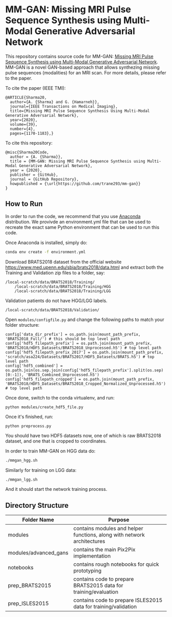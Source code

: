 # MM-GAN: Missing MRI Pulse Sequence Synthesis using Multi-Modal Generative Adversarial Network 

This repository contains source code for MM-GAN: [Missing MRI Pulse Sequence Synthesis using Multi-Modal Generative Adversarial Network](https://ieeexplore.ieee.org/document/8859286). MM-GAN is a novel GAN-based approach that allows synthezing missing pulse sequences (modalities) for an MRI scan. For more details, please refer to the paper. 

To cite the paper (IEEE TMI):
```
@ARTICLE{Sharma20,
  author={A. {Sharma} and G. {Hamarneh}},
  journal={IEEE Transactions on Medical Imaging}, 
  title={Missing MRI Pulse Sequence Synthesis Using Multi-Modal Generative Adversarial Network}, 
  year={2020},
  volume={39},
  number={4},
  pages={1170-1183},}
```

To cite this repository:
```
@misc{Sharma20Code,
  author = {A. {Sharma}},
  title = {MM-GAN: Missing MRI Pulse Sequence Synthesis using Multi-Modal Generative Adversarial Network},
  year = {2020},
  publisher = {GitHub},
  journal = {GitHub Repository},
  howpublished = {\url{https://github.com/trane293/mm-gan}}
}
```

## How to Run
In order to run the code, we recommend that you use [Anaconda](https://docs.anaconda.com/anaconda/install/) distribution. We provivde an environment.yml file that can be used to recreate the exact same Python environment that can be used to run this code.

Once Anaconda is installed, simply do:
```sh
conda env create -f environment.yml
```

Download BRATS2018 dataset from the official website https://www.med.upenn.edu/sbia/brats2018/data.html and extract both the Training and Validation zip files to a folder, say:

```
/local-scratch/data/BRATS2018/Training/
    /local-scratch/data/BRATS2018/Training/HGG
    /local-scratch/data/BRATS2018/Training/LGG
```
Validation patients do not have HGG/LGG labels. 
```
/local-scratch/data/BRATS2018/Validation/
```

Open `modules/configfile.py` and change the following paths to match your folder structure:

```
config['data_dir_prefix'] = os.path.join(mount_path_prefix, 'BRATS2018_Full/') # this should be top level path
config['hdf5_filepath_prefix'] = os.path.join(mount_path_prefix, 'BRATS2018/HDF5_Datasets/BRATS2018_Unprocessed.h5') # top level path
config['hdf5_filepath_prefix_2017'] = os.path.join(mount_path_prefix, 'scratch/asa224/Datasets/BRATS2017/HDF5_Datasets/BRATS.h5') # top level path
config['hdf5_combined'] = os.path.join(os.sep.join(config['hdf5_filepath_prefix'].split(os.sep)[0:-1]), 'BRATS_Combined_Unprocessed.h5')
config['hdf5_filepath_cropped'] = os.path.join(mount_path_prefix, 'BRATS2018/HDF5_Datasets/BRATS2018_Cropped_Normalized_Unprocessed.h5') # top level path
```

Once done, switch to the conda virtualenv, and run:

`python modules/create_hdf5_file.py`

Once it's finished, run:

`python preprocess.py`

You should have two HDF5 datasets now, one of which is raw BRATS2018 dataset, and one that is cropped to coordinates. 

In order to train MM-GAN on HGG data do:
```sh
./mmgan_hgg.sh
```

Similarly for training on LGG data:
```sh
./mmgan_lgg.sh
```
And it should start the network training process. 

## Directory Structure
| Folder Name | Purpose |
| ------ | ------ |
| modules | contains modules and helper functions, along with network architectures|
| modules/advanced_gans | contains the main Pix2Pix implementation|
| notebooks | contains rough notebooks for quick prototyping|
|prep_BRATS2015| contains code to prepare BRATS2015 data for training/evaluation|
|prep_ISLES2015| contains code to prepare ISLES2015 data for training/validation|